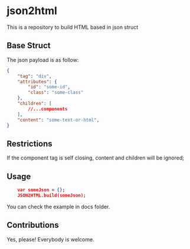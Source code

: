 # json2html
This is a repository to build HTML based in json struct

## Base Struct
The json payload is as follow:
```json
{
	"tag": "div",
	"attributes": {
		"id": "some-id",
		"class": "some-class"
	},
	"children": [
		//...components
	],
	"content": "some-text-or-html",
}
```

## Restrictions
If the component tag is self closing, content and children will be ignored;

## Usage
```json
	var someJson = {};
	JSON2HTML.build(someJson);
```

You can check the example in docs folder.

## Contributions
Yes, please! Everybody is welcome.